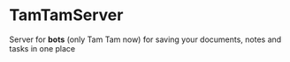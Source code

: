 # TamTamServer 
Server for **bots** (only Tam Tam now) for saving your documents, notes and tasks in one place

